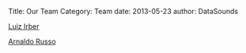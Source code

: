 Title: Our Team
Category: Team
date: 2013-05-23 
author: DataSounds

[Luiz Irber](http://osrc.dfm.io/luizirber)

[Arnaldo Russo](http://osrc.dfm.io/arnaldorusso)

